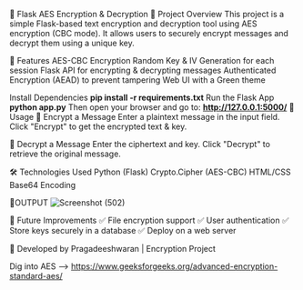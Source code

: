 🔐 Flask AES Encryption & Decryption
📌 Project Overview
This project is a simple Flask-based text encryption and decryption tool using AES
encryption (CBC mode). It allows users to securely encrypt messages and decrypt them
using a unique key.

🚀 Features
AES-CBC Encryption
Random Key & IV Generation for each session
Flask API for encrypting & decrypting messages
Authenticated Encryption (AEAD) to prevent tampering
Web UI with a Green theme


Install Dependencies
**pip install -r requirements.txt**
Run the Flask App
**python app.py**
Then open your browser and go to:  **http://127.0.0.1:5000/**
🔑 Usage
🔹 Encrypt a Message
Enter a plaintext message in the input field.
Click "Encrypt" to get the encrypted text & key.

🔹 Decrypt a Message
Enter the ciphertext and key.
Click "Decrypt" to retrieve the original message.

🛠 Technologies Used
Python (Flask)
Crypto.Cipher (AES-CBC)
HTML/CSS
Base64 Encoding

🔳OUTPUT
![Screenshot (502)](https://github.com/user-attachments/assets/fe64381f-767d-430f-b5bd-71c06dcc9f65)


📝 Future Improvements
✅ File encryption support
✅ User authentication
✅ Store keys securely in a database
✅ Deploy on a web server

🚀 Developed by Pragadeeshwaran | Encryption Project

Dig into AES --> https://www.geeksforgeeks.org/advanced-encryption-standard-aes/
